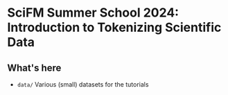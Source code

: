 # SciFM Summer School 2024: Introduction to Tokenizing Scientific Data


## What's here

- `data/` Various (small) datasets for the tutorials

